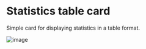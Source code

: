 # Statistics table card

Simple card for displaying statistics in a table format.

![image](https://github.com/user-attachments/assets/8cad7212-53d6-4eb2-af0a-c13613fe7503)
